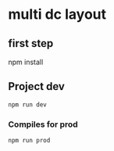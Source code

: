 # multi dc layout

## first step
npm install

## Project dev
```
npm run dev
```

### Compiles for prod
```
npm run prod
